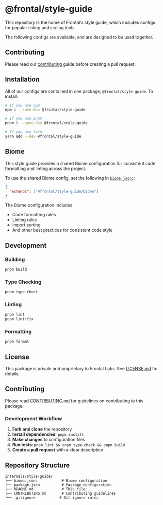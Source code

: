 # @frontal/style-guide

This repository is the home of Frontal's style guide, which includes configs for popular linting and styling tools.

The following configs are available, and are designed to be used together.

## Contributing

Please read our [contributing](./CONTRIBUTING.md)
guide before creating a pull request.

## Installation

All of our configs are contained in one package, `@frontal/style-guide`. To install:

```sh
# If you use npm
npm i --save-dev @frontal/style-guide

# If you use pnpm
pnpm i --save-dev @frontal/style-guide

# If you use Yarn
yarn add --dev @frontal/style-guide
```

## Biome

This style guide provides a shared Biome configuration for consistent code formatting and linting across the project. 

To use the shared Biome config, set the following in [`biome.jsonc`](./biome.jsonc):

```json
{
  "extends": ["@frontal/style-guide/biome"]
}
```

The Biome configuration includes:
- Code formatting rules
- Linting rules
- Import sorting
- And other best practices for consistent code style

## Development

### Building

```bash
pnpm build
```

### Type Checking

```bash
pnpm type-check
```

### Linting

```bash
pnpm lint
pnpm lint:fix
```

### Formatting

```bash
pnpm format
```

## License

This package is private and proprietary to Frontal Labs. See [LICENSE.md](./LICENSE.md) for details.

## Contributing

Please read [CONTRIBUTING.md](./CONTRIBUTING.md) for guidelines on contributing to this package.

### Development Workflow

1. **Fork and clone** the repository
2. **Install dependencies**: `pnpm install`
3. **Make changes** to configuration files
4. **Run tests**: `pnpm lint && pnpm type-check && pnpm build`
5. **Create a pull request** with a clear description

## Repository Structure

```
internals/style-guide/
├── biome.jsonc           # Biome configuration
├── package.json          # Package configuration
├── README.md             # This file
├── CONTRIBUTING.md       # Contributing guidelines
└── .gitignore           # Git ignore rules
```